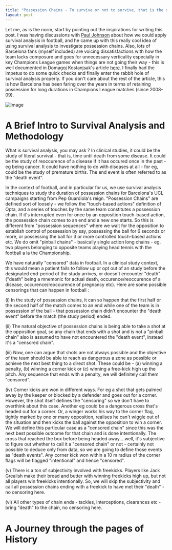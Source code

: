 ```yaml
---
title: "Possession Chains - To survive or not to survive, that is the question."
layout: post
---
```


Let me, as is the norm, start by pointing out the inspirations for writing this post. I was having discussions with [Paul Johnson](https://twitter.com/paul_johnson89) about how we could apply survival analysis in football, and he came up with this really cool idea of using survival analysis to investigate possession chains. Also, lots of Barcelona fans (myself included) are voicing dissatisfactions with how the team lacks composure and goes for unnecessary verticality especially in key Champions League games when things are not going their way - this is well documented in Domagoj Kostanjsak's article [here](https://barcafutbol.substack.com/p/how-verticality-intensity-and-defensive?utm_source=substack&utm_campaign=post_embed&utm_medium=web). I finally had the impetus to do some quick checks and finally enter the rabbit hole of survival analysis properly. If you don't care about the rest of the article, this is how Barcelona has been faring over the years in terms of retaining possession for long durations in Champions League matches (since 2008-09). 

![Image](https://bosemessi.github.io/images/Barcelona/BarcelonaSurvival.gif)

# A Brief Intro to Survival Analysis and Methodology

What is survival analysis, you may ask ? In clinical studies, it could be the study of literal survival - that is, time until death from some disease. It could be the study of reoccurence of a disease if it has occured once in the past - eg being cancer. It could have nothing to do with diseases at all - for eg, could be the study of premature births. The end event is often referred to as the "death event".

In the context of football, and in particular for us, we use survival analysis techniques to study the duration of possession chains for Barcelona's UCL campaigns starting from Pep Guardiola's reign. "Possession Chains" are defined sort of loosely - we follow the "touch-based actions" definition of Opta, and a series of touches by the same team constitutes a possession chain. If it's interrupted even for once by an opposition touch-based action, the possession chain comes to an end and a new one starts. So this is different from "possession sequences" where we wait for the opposition to establish control of possession by say, possessing the ball for 6 seconds or more, or possessing the ball for 3 or more controlled touch-based actions etc. We do omit "pinball chains" - basically single action long chains - eg. two players belonging to opposite teams playing head tennis with the football a la the Championship.

We have naturally "censored" data in football. In a clinical study context, this would mean a patient fails to follow up or opt out of an study before the designated end-period of the study arrives, or doesn't encounter "death" ("death" being a mnemonic for actual death, occurence/reoccurence of a disease, occurence/reoccurence of pregnancy etc). Here are some possible censorings that can happen in football :

(i) In the study of possession chains, it can so happen that the first half or the second half of the match comes to an end while one of the team is in possession of the ball - that possession chain didn't encounter the "death event" before the match (the study period) ended.

(ii) The natural objective of possession chains is being able to take a shot at the opposition goal, so any chain that ends with a shot and is not a "pinball chain" also is assumed to have not encountered the "death event", instead it's a "censored chain".

(iii) Now, one can argue that shots are not always possible and the objective of the team should be able to reach as dangerous a zone as possible or achieve the next best thing to a direct shot. These could be - (a) winning a penalty, (b) winning a corner kick or (c) winning a free-kick high up the pitch. Any sequence that ends with a penalty, we will definitely call them "censored".

(iv) Corner kicks are won in different ways. For eg a shot that gets palmed away by the keeper or blocked by a defender and goes out for a corner. However, the shot itself defines the "censoring" so we don't have to overthink about this case. Another eg could be a dangerous cross that's headed out for a corner. Or, a winger works his way to the corner flag, tightly marked by one or many opposition, realises he can't wiggle out of the situation and then kicks the ball against the opposition to win a corner. We will define this particular case as a "censored chain" since this was the next best possible outcome for that chain and is done intentionally. The cross that reached the box before being headed away....well, it's subjective to figure out whether to call it a "censored chain" or not - certainly not possible to deduce only from data, so we are going to define those events as "death events". Any corner kick won within a 10 m radius of the corner flags will be flagged "intentional" and hence "censored".

(v) There is a ton of subjectivity involved with freekicks. Players like Jack Grealish make their bread and butter with winning freekicks high up, but not all players win freekicks intentionally. So, we will skip the subjectivity and call all possession chains ending with a freekick to have met their "death" - no censoring here.

(vi) All other types of chain ends - tackles, interceptions, clearances etc - bring "death" to the chain, no censoring here.

# A Journey through the pages of History 